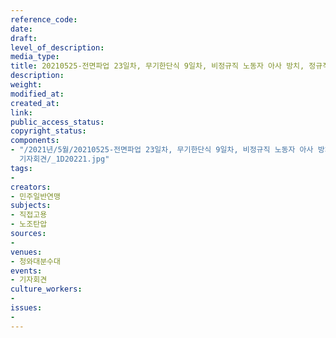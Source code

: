 ```yaml
---
reference_code: 
date: 
draft: 
level_of_description: 
media_type: 
title: 20210525-전면파업 23일차, 무기한단식 9일차, 비정규직 노동자 아사 방치, 정규직전환 지연하는 경상대병원 규탄 민주일반연맹 기자회견
description: 
weight: 
modified_at: 
created_at: 
link: 
public_access_status: 
copyright_status: 
components:
- "/2021년/5월/20210525-전면파업 23일차, 무기한단식 9일차, 비정규직 노동자 아사 방치, 정규직전환 지연하는 경상대병원 규탄 민주일반연맹
  기자회견/_1D20221.jpg"
tags:
- 
creators:
- 민주일반연맹
subjects:
- 직접고용
- 노조탄압
sources:
- 
venues:
- 청와대분수대
events:
- 기자회견
culture_workers:
- 
issues:
- 
---
```

